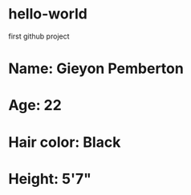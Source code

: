 # hello-world
first github project
# Name: Gieyon Pemberton
# Age: 22
# Hair color: Black
# Height: 5'7"

